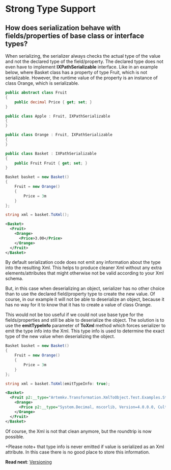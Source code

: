 # Strong Type Support

## How does serialization behave with fields/properties of base class or interface types?

When serializing, the serializer always checks the actual type of the value and not the declared type of the field/property. The declared type does not even have to implement **IXPathSerializable** interface. Like in an example below, where Basket class has a property of type Fruit, which is not serializable. However, the runtime value of the property is an instance of class Orange, which is serializable.

```csharp
public abstract class Fruit
{
	public decimal Price { get; set; }
}

public class Apple : Fruit, IXPathSerializable
{
}

public class Orange : Fruit, IXPathSerializable
{
}

public class Basket : IXPathSerializable
{
	public Fruit Fruit { get; set; }
}
```

```csharp
Basket basket = new Basket()
{
	Fruit = new Orange()
	{
		Price = 3m
	}
};

string xml = basket.ToXml();
```

```xml
<Basket>
  <Fruit>
    <Orange>
      <Price>3.00</Price>
    </Orange>
  </Fruit>
</Basket>
```

By default serialization code does not emit any information about the type into the resulting Xml. This helps to produce cleaner Xml without any extra elements/attributes that might otherwise not be valid according to your Xml schema.

But, in this case when deserializing an object, serializer has no other choice than to use the declared field/property type to create the new value. Of course, in our example it will not be able to deserialize an object, because it has no way for it to know that it has to create a value of class Orange.

This would not be too useful if we could not use base type for the fields/properties and still be able to deserialize the object. The solution is to use the **emitTypeInfo** parameter of **ToXml** method which forces serializer to emit the type info into the Xml. This type info is used to determine the exact type of the new value when deserializing the object.

```csharp
Basket basket = new Basket()
{
	Fruit = new Orange()
	{
		Price = 3m
	}
};

string xml = basket.ToXml(emitTypeInfo: true);
```

```xml
<Basket>
  <Fruit p2:__type="Artemkv.Transformation.XmlToObject.Test.Examples.StrongTypeSupport.Orange, Artemkv.Transformation.XmlToObject.Test, Version=1.0.0.0, Culture=neutral, PublicKeyToken=null" xmlns:p2="http://xmltoobject.codeplex.com">
    <Orange>
      <Price p2:__type="System.Decimal, mscorlib, Version=4.0.0.0, Culture=neutral, PublicKeyToken=b77a5c561934e089">3.00</Price>
    </Orange>
  </Fruit>
</Basket>
```

Of course, the Xml is not that clean anymore, but the roundtrip is now possible.

+Please note+ that type info is never emitted if value is serialized as an Xml attribute. In this case there is no good place to store this information.

**Read next**: [Versioning](Versioning.md)